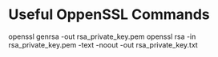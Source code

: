 # Useful OppenSSL Commands

openssl genrsa -out rsa_private_key.pem openssl rsa -in rsa_private_key.pem -text -noout -out
rsa_private_key.txt
